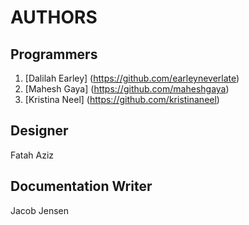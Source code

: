 # AUTHORS
## Programmers 
1. [Dalilah Earley] (https://github.com/earleyneverlate)
2. [Mahesh Gaya] (https://github.com/maheshgaya)
3. [Kristina Neel] (https://github.com/kristinaneel)
 

## Designer
Fatah Aziz

## Documentation Writer
Jacob Jensen
 

